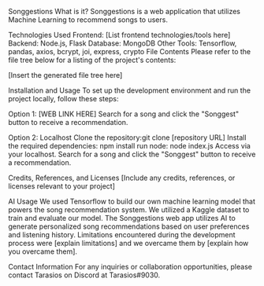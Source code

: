Songgestions
What is it?
Songgestions is a web application that utilizes Machine Learning to recommend songs to users.

Technologies Used
Frontend: [List frontend technologies/tools here]
Backend: Node.js, Flask
Database: MongoDB
Other Tools: Tensorflow, pandas, axios, bcrypt, joi, express, crypto
File Contents
Please refer to the file tree below for a listing of the project's contents:



[Insert the generated file tree here]



Installation and Usage
To set up the development environment and run the project locally, follow these steps:

Option 1: [WEB LINK HERE]
Search for a song and click the "Songgest" button to receive a recommendation.

Option 2: Localhost
Clone the repository:git clone [repository URL]
Install the required dependencies: npm install
run node: node index.js
Access via your localhost.
Search for a song and click the "Songgest" button to receive a recommendation.

Credits, References, and Licenses
[Include any credits, references, or licenses relevant to your project]

AI Usage
We used Tensorflow to build our own machine learning model that powers the song recommendation system.
We utilized a Kaggle dataset to train and evaluate our model.
The Songgestions web app utilizes AI to generate personalized song recommendations based on user preferences and listening history.
Limitations encountered during the development process were [explain limitations] and we overcame them by [explain how you overcame them].


Contact Information
For any inquiries or collaboration opportunities, please contact Tarasios on Discord at Tarasios#9030.



